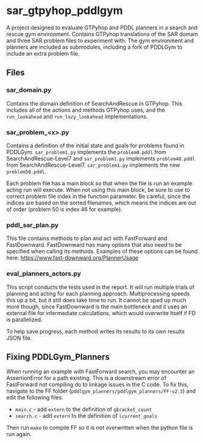 # sar_gtpyhop_pddlgym

A project designed to evaluate GTPyhop and PDDL planners in a search and rescue gym environment. Contains GTPyhop translations of the SAR domain and three SAR problem files to experiment with. The gym environment and planners are included as submodules, including a fork of PDDLGym to include an extra problem file.

## Files

### sar_domain.py

Contains the domain definition of SearchAndRescue in GTPyhop. This includes all of the actions and methods GTPyhop uses, and the `run_lookahead` and `run_lazy_lookahead` implementations.

### sar_problem_\<x>.py

Contains a definition of the initial state and goals for problems found in PDDLGym. `sar_problem1.py` implements the `problem0.pddl` from SearchAndRescue-Level7 and `sar_problem1.py` implements `problem40.pddl` from SearchAndRescue-Level7. `sar_problem1.py` implements the new `problem50.pddl`.

Each problem file has a main block so that when the file is run an example acting run will execute. When not using this main block, be sure to use to correct problem file index in the function parameter. Be careful, since the indices are based on the sorted filenames, which means the indices are out of order (problem 50 is index 46 for example).

### pddl_sar_plan.py

This file contains methods to plan and act with FastForward and FastDownward. FastDownward has many options that also need to be specified when calling its methods. Examples of these options can be found here: <https://www.fast-downward.org/PlannerUsage>

### eval_planners_actors.py

This script conducts the tests used in the report. It will run multiple trials of planning and acting for each planning approach. Multiprocessing speeds this up a bit, but it still does take time to run. It cannot be sped up much more though, since FastDownward is the main bottleneck and it uses an external file for intermediate calculations, which would overwrite itself if FD is parallelized.

To help save progress, each method writes its results to its own results JSON file.

## Fixing PDDLGym_Planners

When running an example with FastForward search, you may encounter an AssertionError for a path existing. This is a downstream error of FastForward not compiling do to linkage issues in the C code. To fix this, navigate to the FF folder (`pddlgym_planners/pddlgym_planners/FF-v2.3`) and edit the following files:

* `main.c` - add `extern` to the definition of `gbracket_count`
* `search.c` - add `extern` to the definition of `lcurrent_goals`

Then run `make` to compile FF so it is not overwritten when the python file is run again.
